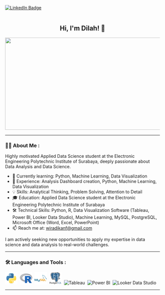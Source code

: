 <div id="badges" align="left">
  <a href="https://www.linkedin.com/in/wiradikanurf/">
    <img src="https://img.shields.io/badge/LinkedIn-blue?style=for-the-badge&logo=linkedin&logoColor=white" alt="LinkedIn Badge"/>
  </a>
</div>

<img src="https://komarev.com/ghpvc/?deenu&style=flat-square&color=blue" alt=""/>

<h2 align="center">
  Hi, I'm Dilah! 👋
</h2>


<div align="center">
  <img src="https://github.com/deenurfadh/profile/assets/126325619/66a98de7-5675-4ac1-aea0-83612cbbaadc" width="600" height="300"/>
</div>

---

### :woman_technologist: About Me :

Highly motivated Applied Data Science student at the Electronic Engineering Polytechnic Institute of Surabaya, deeply passionate about Data Analysis and Data Science.
  
- 🌱 Currently learning: Python, Machine Learning, Data Visualization
- 💼 Experience: Analysis Dashboard creation, Python, Machine Learning, Data Visualization
- 💡 Skills: Analytical Thinking, Problem Solving, Attention to Detail
- 🎓 Education: Applied Data Science student at the Electronic Engineering Polytechnic Institute of Surabaya
- 🛠️ Technical Skills: Python, R, Data Visualization Software (Tableau, Power BI, Looker Data Studio), Machine Learning, MySQL, PostgreSQL, Microsoft Office (Word, Excel, PowerPoint)
- 📫 Reach me at: wiradikanf@gmail.com

I am actively seeking new opportunities to apply my expertise in data science and data analysis to real-world challenges.

---

### :hammer_and_wrench: Languages and Tools :

<div>
  <img src="https://github.com/devicons/devicon/blob/master/icons/python/python-original.svg" title="Python" alt="Python" width="40" height="40"/>&nbsp;
  <img src="https://github.com/devicons/devicon/blob/master/icons/r/r-original.svg" title="R" alt="R" width="40" height="40"/>&nbsp;
  <img src="https://github.com/devicons/devicon/blob/master/icons/mysql/mysql-original-wordmark.svg" title="MySQL" alt="MySQL" width="40" height="40"/>&nbsp;
  <img src="https://github.com/devicons/devicon/blob/master/icons/postgresql/postgresql-original-wordmark.svg" title="PostgreSQL" alt="PostgreSQL" width="40" height="40"/>&nbsp;
  <img src="https://github.com/deenurfadh/profile/assets/126325619/0f6fe481-03b8-446d-a52c-adaaf5953dfd" title="Tableau" alt="Tableau" width="40" height="40"/>&nbsp;
  <img src="https://github.com/deenurfadh/profile/assets/126325619/6bad2a51-f569-4ebe-9753-3f91116496fe" title="Power BI" alt="Power BI" width="40" height="40"/>&nbsp;
  <img src="https://github.com/deenurfadh/profile/assets/126325619/01cdcfe3-17ef-4f2d-9ba4-a72136070b70" title="Looker Data Studio" alt="Looker Data Studio" width="40" height="40"/>&nbsp;
</div>

---

